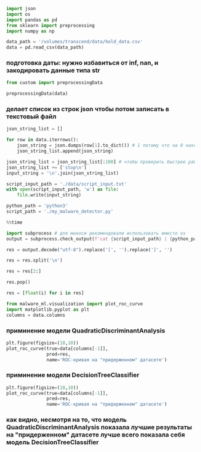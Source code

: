 ```python
import json
import os
import pandas as pd
from sklearn import preprocessing
import numpy as np
```


```python
data_path = '/volumes/transcend/data/hold_data.csv'
data = pd.read_csv(data_path)
```

### подготовка даты: нужно избавиться от inf, nan, и закодировать данные типа str


```python
from custom import preprocessingData
```


```python
preprocessingData(data)
```

### делает список из строк json чтобы потом записать в текстовый файл


```python
json_string_list = []

for row in data.iterrows():
    json_string = json.dumps(row[1].to_dict()) # 1 потому что на 0 находится индекс, он не нужен
    json_string_list.append(json_string)
```


```python
json_string_list = json_string_list[:100] # чтобы проверить быстрее работает ли
json_string_list += ['stop\n']
input_string = '\n'.join(json_string_list)
```


```python
script_input_path = './data/script_input.txt'
with open(script_input_path, 'w') as file:
    file.write(input_string)
```


```python
python_path = 'python3'
script_path = './my_malware_detector.py'
```


```python
%%time

import subprocess # для макоси рекомендовали использовать вместо os
output = subprocess.check_output(f'cat {script_input_path} | {python_path} {script_path}', shell=True)
```


```python
res = output.decode("utf-8").replace('[', '').replace(']', '')
```


```python
res = res.split('\n')
```


```python
res = res[2:]
```


```python
res.pop()
```


```python
res = [float(i) for i in res]
```


```python
from malware_ml.visualization import plot_roc_curve
import matplotlib.pyplot as plt
columns = data.columns
```

### приминение модели QuadraticDiscriminantAnalysis


```python
plt.figure(figsize=(10,10))
plot_roc_curve(true=data[columns[-1]],
               pred=res,
               name='ROC-кривая на "придерженном" датасете')
```

### приминение модели DecisionTreeClassifier


```python
plt.figure(figsize=(10,10))
plot_roc_curve(true=data[columns[-1]],
               pred=res,
               name='ROC-кривая на "придерженном" датасете')
```

### как видно, несмотря на то, что модель QuadraticDiscriminantAnalysis показала лучшие результаты на "придерженном" датасете лучше всего показала себя модель DecisionTreeClassifier


```python

```
